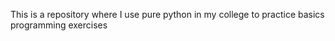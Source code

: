 This is a repository where I use pure python in my college to practice basics programming exercises
